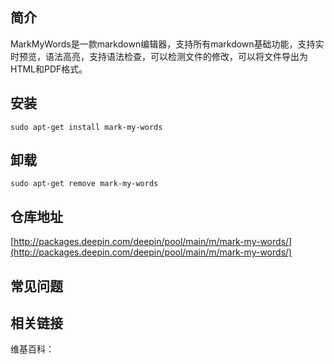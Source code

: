 ## 简介

MarkMyWords是一款markdown编辑器，支持所有markdown基础功能，支持实时预览，语法高亮，支持语法检查，可以检测文件的修改，可以将文件导出为HTML和PDF格式。

## 安装

`sudo apt-get install mark-my-words`

## 卸载

`sudo apt-get remove mark-my-words`

## 仓库地址

[http://packages.deepin.com/deepin/pool/main/m/mark-my-words/](http://packages.deepin.com/deepin/pool/main/m/mark-my-words/)


## 常见问题


## 相关链接

维基百科：